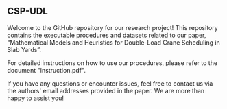 ## CSP-UDL
Welcome to the GitHub repository for our research project!
This repository contains the executable procedures and datasets related to our paper, “Mathematical Models and Heuristics for Double-Load Crane Scheduling in Slab Yards”.

For detailed instructions on how to use our procedures, please refer to the document "Instruction.pdf".

If you have any questions or encounter issues, feel free to contact us via the authors' email addresses provided in the paper.
We are more than happy to assist you!





